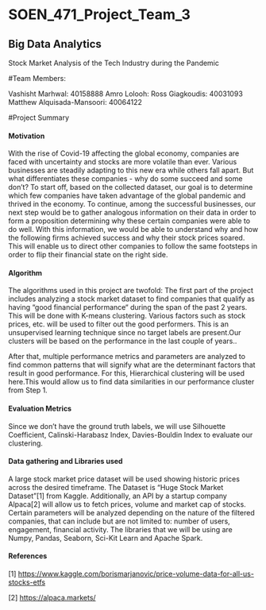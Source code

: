 # SOEN_471_Project_Team_3
<h2>Big Data Analytics</h2>
Stock Market Analysis of the Tech Industry during the Pandemic

#Team Members:

Vashisht Marhwal: 40158888
Amro Lolooh: 
Ross Giagkoudis: 40031093
Matthew Alquisada-Mansoori: 40064122

#Project Summary

<h4>Motivation</h4>

With the rise of Covid-19 affecting the global economy, companies are faced with uncertainty and stocks are more volatile than ever. Various businesses are steadily adapting to this new era while others fall apart. But what differentiates these companies - why do some succeed and some don’t? To start off, based on the collected dataset, our goal is to determine which few companies have taken advantage of the global pandemic and thrived in the economy. To continue, among the successful businesses, our next step would be to gather analogous information on their data in order to form a proposition determining why these certain companies were able to do well. With this information, we would be able to understand why and how the following firms achieved success and why their stock prices soared. This will enable us to direct other companies to follow the same footsteps in order to flip their financial state on the right side.

<h4>Algorithm</h4>

The algorithms used in this project are twofold: The first part of the project includes analyzing a stock market dataset to find companies that qualify as having “good financial performance“ during the span of the past 2 years. This will be done with K-means clustering. Various factors such as stock prices, etc. will be used to filter out the good performers. This is an unsupervised learning technique since no target labels are present.Our clusters will be based on the performance in the last couple of years.. 

After that, multiple performance metrics and parameters are analyzed to find common patterns that will signify what are the determinant factors that result in good performance. For this, Hierarchical clustering will be used here.This would allow us to find data similarities in our performance cluster from Step 1.

<h4>Evaluation Metrics</h4>

Since we don’t have the ground truth labels, we will use Silhouette Coefficient, Calinski-Harabasz Index, Davies-Bouldin Index to evaluate our clustering.

<h4>Data gathering and Libraries used</h4>

A large stock market price dataset will be used showing historic prices across the desired timeframe. The Dataset is “Huge Stock Market Dataset”[1] from Kaggle. Additionally, an API by a startup company Alpaca[2] will allow us to fetch prices, volume and market cap of stocks. Certain parameters will be analyzed depending on the nature of the filtered companies, that can include but are not limited to: number of users, engagement, financial activity. 
The libraries that we will be using are Numpy, Pandas, Seaborn, Sci-Kit Learn and Apache Spark.

<h4>References</h4>

[1] https://www.kaggle.com/borismarjanovic/price-volume-data-for-all-us-stocks-etfs

[2] https://alpaca.markets/

